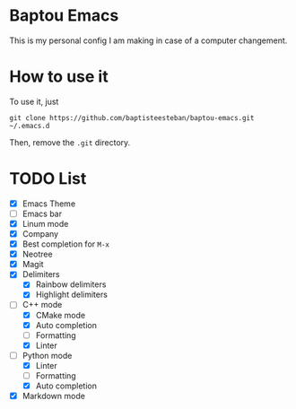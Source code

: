 # Baptou Emacs

This is my personal config I am making in case of a computer changement.

# How to use it

To use it, just
```
git clone https://github.com/baptisteesteban/baptou-emacs.git ~/.emacs.d
```
Then, remove the `.git` directory.

# TODO List

* [X] Emacs Theme
* [ ] Emacs bar
* [X] Linum mode
* [X] Company
* [X] Best completion for `M-x`
* [X] Neotree
* [X] Magit
* [X] Delimiters
  * [X] Rainbow delimiters
  * [X] Highlight delimiters
* [ ] C++ mode
  * [X] CMake mode
  * [X] Auto completion
  * [ ] Formatting
  * [X] Linter
* [ ] Python mode
  * [X] Linter
  * [ ] Formatting
  * [X] Auto completion
* [X] Markdown mode
